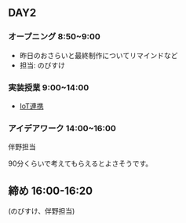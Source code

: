 ## DAY2

### オープニング 8:50~9:00

- 昨日のおさらいと最終制作についてリマインドなど
- 担当: のびすけ

### 実装授業 9:00~14:00

- [IoT連携](./dev_lesson/)

### アイデアワーク 14:00~16:00

伴野担当

90分くらいで考えてもらえるとよさそうです。

## 締め 16:00-16:20

(のびすけ、伴野担当)

